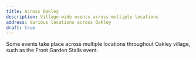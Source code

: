 ```yaml
---
title: Across Oakley
description: Village-wide events across multiple locations
address: Various locations across Oakley
draft: true
---
```

Some events take place across multiple locations throughout Oakley village, such as the Front Garden Stalls event.
